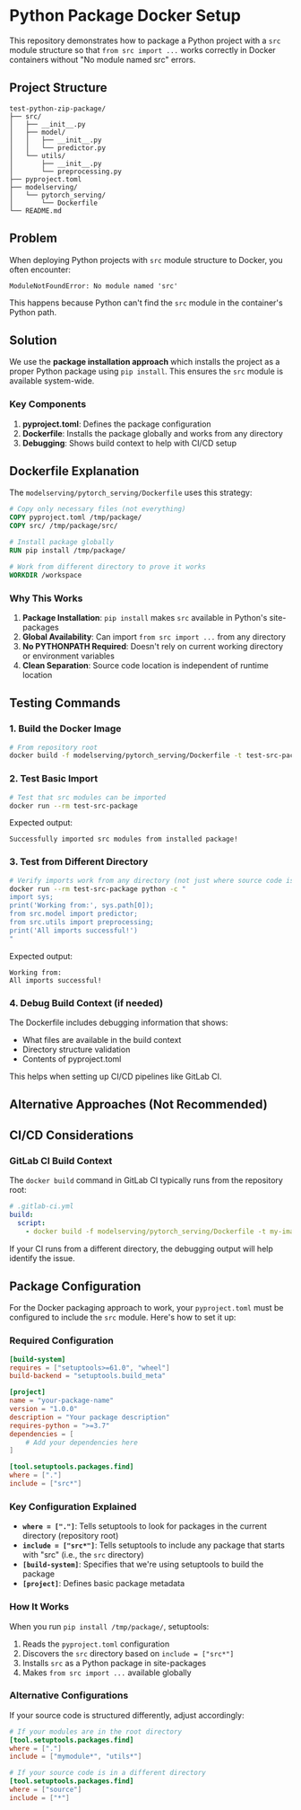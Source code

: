 # Python Package Docker Setup

This repository demonstrates how to package a Python project with a `src` module structure so that `from src import ...` works correctly in Docker containers without "No module named src" errors.

## Project Structure

```
test-python-zip-package/
├── src/
│   ├── __init__.py
│   ├── model/
│   │   ├── __init__.py
│   │   └── predictor.py
│   └── utils/
│       ├── __init__.py
│       └── preprocessing.py
├── pyproject.toml
├── modelserving/
│   └── pytorch_serving/
│       └── Dockerfile
└── README.md
```

## Problem

When deploying Python projects with `src` module structure to Docker, you often encounter:
```
ModuleNotFoundError: No module named 'src'
```

This happens because Python can't find the `src` module in the container's Python path.

## Solution

We use the **package installation approach** which installs the project as a proper Python package using `pip install`. This ensures the `src` module is available system-wide.

### Key Components

1. **pyproject.toml**: Defines the package configuration
2. **Dockerfile**: Installs the package globally and works from any directory
3. **Debugging**: Shows build context to help with CI/CD setup

## Dockerfile Explanation

The `modelserving/pytorch_serving/Dockerfile` uses this strategy:

```dockerfile
# Copy only necessary files (not everything)
COPY pyproject.toml /tmp/package/
COPY src/ /tmp/package/src/

# Install package globally
RUN pip install /tmp/package/

# Work from different directory to prove it works
WORKDIR /workspace
```

### Why This Works

1. **Package Installation**: `pip install` makes `src` available in Python's site-packages
2. **Global Availability**: Can import `from src import ...` from any directory
3. **No PYTHONPATH Required**: Doesn't rely on current working directory or environment variables
4. **Clean Separation**: Source code location is independent of runtime location

## Testing Commands

### 1. Build the Docker Image

```bash
# From repository root
docker build -f modelserving/pytorch_serving/Dockerfile -t test-src-package .
```

### 2. Test Basic Import

```bash
# Test that src modules can be imported
docker run --rm test-src-package
```

Expected output:
```
Successfully imported src modules from installed package!
```

### 3. Test from Different Directory

```bash
# Verify imports work from any directory (not just where source code is)
docker run --rm test-src-package python -c "
import sys; 
print('Working from:', sys.path[0]); 
from src.model import predictor; 
from src.utils import preprocessing; 
print('All imports successful!')
"
```

Expected output:
```
Working from: 
All imports successful!
```

### 4. Debug Build Context (if needed)

The Dockerfile includes debugging information that shows:
- What files are available in the build context
- Directory structure validation
- Contents of pyproject.toml

This helps when setting up CI/CD pipelines like GitLab CI.

## Alternative Approaches (Not Recommended)

## CI/CD Considerations

### GitLab CI Build Context

The `docker build` command in GitLab CI typically runs from the repository root:

```yaml
# .gitlab-ci.yml
build:
  script:
    - docker build -f modelserving/pytorch_serving/Dockerfile -t my-image .
```

If your CI runs from a different directory, the debugging output will help identify the issue.

## Package Configuration

For the Docker packaging approach to work, your `pyproject.toml` must be configured to include the `src` module. Here's how to set it up:

### Required Configuration

```toml
[build-system]
requires = ["setuptools>=61.0", "wheel"]
build-backend = "setuptools.build_meta"

[project]
name = "your-package-name"
version = "1.0.0"
description = "Your package description"
requires-python = ">=3.7"
dependencies = [
    # Add your dependencies here
]

[tool.setuptools.packages.find]
where = ["."]
include = ["src*"]
```

### Key Configuration Explained

- **`where = ["."]`**: Tells setuptools to look for packages in the current directory (repository root)
- **`include = ["src*"]`**: Tells setuptools to include any package that starts with "src" (i.e., the `src` directory)
- **`[build-system]`**: Specifies that we're using setuptools to build the package
- **`[project]`**: Defines basic package metadata

### How It Works

When you run `pip install /tmp/package/`, setuptools:

1. Reads the `pyproject.toml` configuration
2. Discovers the `src` directory based on `include = ["src*"]`
3. Installs `src` as a Python package in site-packages
4. Makes `from src import ...` available globally

### Alternative Configurations

If your source code is structured differently, adjust accordingly:

```toml
# If your modules are in the root directory
[tool.setuptools.packages.find]
where = ["."]
include = ["mymodule*", "utils*"]

# If your source code is in a different directory
[tool.setuptools.packages.find]
where = ["source"]
include = ["*"]
```